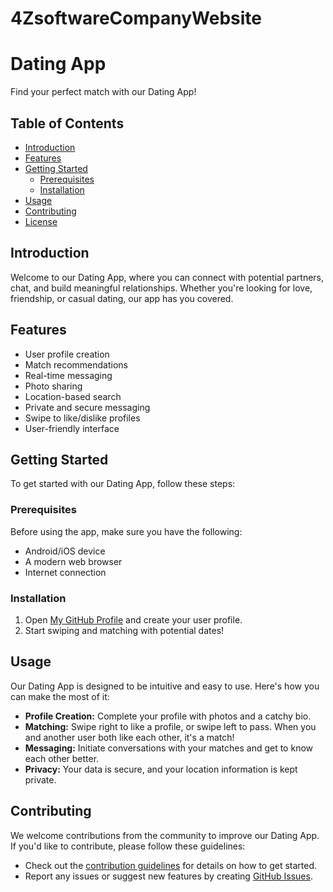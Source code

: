 # 4ZsoftwareCompanyWebsite
# Dating App

Find your perfect match with our Dating App!

## Table of Contents

- [Introduction](#introduction)
- [Features](#features)
- [Getting Started](#getting-started)
  - [Prerequisites](#prerequisites)
  - [Installation](#installation)
- [Usage](#usage)
- [Contributing](#contributing)
- [License](#license)

## Introduction

Welcome to our Dating App, where you can connect with potential partners, chat, and build meaningful relationships. Whether you're looking for love, friendship, or casual dating, our app has you covered.

## Features

- User profile creation
- Match recommendations
- Real-time messaging
- Photo sharing
- Location-based search
- Private and secure messaging
- Swipe to like/dislike profiles
- User-friendly interface

## Getting Started

To get started with our Dating App, follow these steps:

### Prerequisites

Before using the app, make sure you have the following:

- Android/iOS device
- A modern web browser
- Internet connection

### Installation

1. Open [My GitHub Profile](https://habibaahmedm-002-site1.atempurl.com)
 and create your user profile.
2. Start swiping and matching with potential dates!

## Usage

Our Dating App is designed to be intuitive and easy to use. Here's how you can make the most of it:

- **Profile Creation:** Complete your profile with photos and a catchy bio.
- **Matching:** Swipe right to like a profile, or swipe left to pass. When you and another user both like each other, it's a match!
- **Messaging:** Initiate conversations with your matches and get to know each other better.
- **Privacy:** Your data is secure, and your location information is kept private.

## Contributing

We welcome contributions from the community to improve our Dating App. If you'd like to contribute, please follow these guidelines:

- Check out the [contribution guidelines](CONTRIBUTING.md) for details on how to get started.
- Report any issues or suggest new features by creating [GitHub Issues](https://github.com/ahmedmostafa-cell/4ZsoftwareCompanyWebsite/issues).


